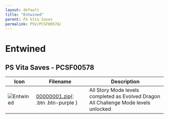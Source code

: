 ```yaml
---
layout: default
title: "Entwined"
parent: PS Vita Saves
permalink: PSV/PCSF00578/
---
```

# Entwined

## PS Vita Saves - PCSF00578

| Icon | Filename | Description |
|------|----------|-------------|
| ![Entwined](https://github.com/bucanero/apollo-vita/raw/main/sce_sys/icon0.png) | [00000001.zip](00000001.zip){: .btn .btn-purple } | All Story Mode levels completed as Evolved Dragon All Challenge Mode levels unlocked  |
